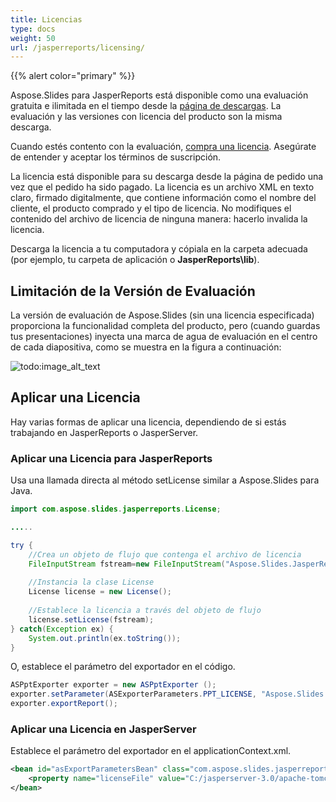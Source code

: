 ```yaml
---
title: Licencias
type: docs
weight: 50
url: /jasperreports/licensing/
---
```


{{% alert color="primary" %}} 

Aspose.Slides para JasperReports está disponible como una evaluación gratuita e ilimitada en el tiempo desde la [página de descargas](https://downloads.aspose.com/slides/jasperreport). La evaluación y las versiones con licencia del producto son la misma descarga.

Cuando estés contento con la evaluación, [compra una licencia](https://purchase.aspose.com/buy). Asegúrate de entender y aceptar los términos de suscripción.

La licencia está disponible para su descarga desde la página de pedido una vez que el pedido ha sido pagado. La licencia es un archivo XML en texto claro, firmado digitalmente, que contiene información como el nombre del cliente, el producto comprado y el tipo de licencia. No modifiques el contenido del archivo de licencia de ninguna manera: hacerlo invalida la licencia.

Descarga la licencia a tu computadora y cópiala en la carpeta adecuada (por ejemplo, tu carpeta de aplicación o **JasperReports\lib**).

## **Limitación de la Versión de Evaluación**
La versión de evaluación de Aspose.Slides (sin una licencia especificada) proporciona la funcionalidad completa del producto, pero (cuando guardas tus presentaciones) inyecta una marca de agua de evaluación en el centro de cada diapositiva, como se muestra en la figura a continuación:

![todo:image_alt_text](evaluation_watermark.png) 

## **Aplicar una Licencia**
Hay varias formas de aplicar una licencia, dependiendo de si estás trabajando en JasperReports o JasperServer.

### **Aplicar una Licencia para JasperReports**
Usa una llamada directa al método setLicense similar a Aspose.Slides para Java.

```java
import com.aspose.slides.jasperreports.License;

..... 

try {
    //Crea un objeto de flujo que contenga el archivo de licencia
    FileInputStream fstream=new FileInputStream("Aspose.Slides.JasperReports.Developer.lic");
	
    //Instancia la clase License
    License license = new License();
	
    //Establece la licencia a través del objeto de flujo
    license.setLicense(fstream);
} catch(Exception ex) {
    System.out.println(ex.toString());
}
```

O, establece el parámetro del exportador en el código.

```java
ASPptExporter exporter = new ASPptExporter (); 
exporter.setParameter(ASExporterParameters.PPT_LICENSE, "Aspose.Slides.JasperReports.Developer.lic");
exporter.exportReport();
```

### **Aplicar una Licencia en JasperServer**
Establece el parámetro del exportador en el applicationContext.xml.

``` xml
<bean id="asExportParametersBean" class="com.aspose.slides.jasperreports.ASExportParametersBean">
    <property name="licenseFile" value="C:/jasperserver-3.0/apache-tomcat/webapps/jasperserver/WEB-INF/Aspose.Slides.JasperReports.Developer.lic"/>
</bean>
```